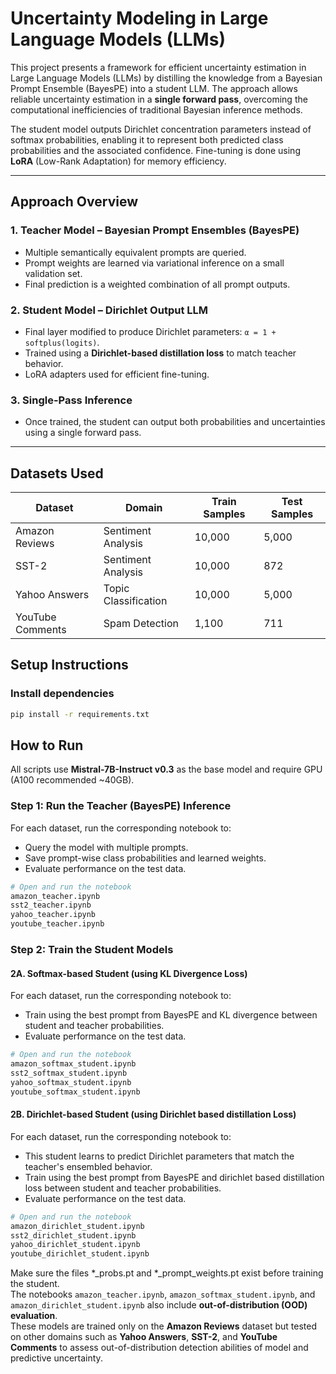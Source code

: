 # Uncertainty Modeling in Large Language Models (LLMs)

This project presents a framework for efficient uncertainty estimation in Large Language Models (LLMs) by distilling the knowledge from a Bayesian Prompt Ensemble (BayesPE) into a student LLM. The approach allows reliable uncertainty estimation in a **single forward pass**, overcoming the computational inefficiencies of traditional Bayesian inference methods.

The student model outputs Dirichlet concentration parameters instead of softmax probabilities, enabling it to represent both predicted class probabilities and the associated confidence. Fine-tuning is done using **LoRA** (Low-Rank Adaptation) for memory efficiency.

---

## Approach Overview

### 1. **Teacher Model – Bayesian Prompt Ensembles (BayesPE)**
- Multiple semantically equivalent prompts are queried.
- Prompt weights are learned via variational inference on a small validation set.
- Final prediction is a weighted combination of all prompt outputs.

### 2. **Student Model – Dirichlet Output LLM**
- Final layer modified to produce Dirichlet parameters: `α = 1 + softplus(logits)`.
- Trained using a **Dirichlet-based distillation loss** to match teacher behavior.
- LoRA adapters used for efficient fine-tuning.

### 3. **Single-Pass Inference**
- Once trained, the student can output both probabilities and uncertainties using a single forward pass.

---

## Datasets Used

| Dataset            | Domain               | Train Samples | Test Samples |
|--------------------|----------------------|---------------|--------------|
| Amazon Reviews     | Sentiment Analysis   | 10,000        | 5,000        |
| SST-2              | Sentiment Analysis   | 10,000        | 872          |
| Yahoo Answers      | Topic Classification | 10,000        | 5,000        |
| YouTube Comments   | Spam Detection       | 1,100         | 711          |

## Setup Instructions

### Install dependencies

```bash
pip install -r requirements.txt
```
## How to Run

All scripts use **Mistral-7B-Instruct v0.3** as the base model and require GPU (A100 recommended ~40GB).

### Step 1: Run the Teacher (BayesPE) Inference

For each dataset, run the corresponding notebook to:
- Query the model with multiple prompts.
- Save prompt-wise class probabilities and learned weights.
- Evaluate performance on the test data.

```bash
# Open and run the notebook
amazon_teacher.ipynb
sst2_teacher.ipynb
yahoo_teacher.ipynb
youtube_teacher.ipynb
```
### Step 2: Train the Student Models
#### 2A. Softmax-based Student (using KL Divergence Loss)

For each dataset, run the corresponding notebook to:
- Train using the best prompt from BayesPE and KL divergence between student and teacher probabilities.
- Evaluate performance on the test data.
  
```bash
# Open and run the notebook
amazon_softmax_student.ipynb
sst2_softmax_student.ipynb
yahoo_softmax_student.ipynb
youtube_softmax_student.ipynb
```
#### 2B. Dirichlet-based Student (using Dirichlet based distillation Loss)

For each dataset, run the corresponding notebook to:
- This student learns to predict Dirichlet parameters that match the teacher's ensembled behavior.
- Train using the best prompt from BayesPE and dirichlet based distillation loss between student and teacher probabilities.
- Evaluate performance on the test data.

```bash
# Open and run the notebook
amazon_dirichlet_student.ipynb
sst2_dirichlet_student.ipynb
yahoo_dirichlet_student.ipynb
youtube_dirichlet_student.ipynb
```
Make sure the files *_probs.pt and *_prompt_weights.pt exist before training the student.  
The notebooks `amazon_teacher.ipynb`, `amazon_softmax_student.ipynb`, and `amazon_dirichlet_student.ipynb` also include **out-of-distribution (OOD) evaluation**.  
These models are trained only on the **Amazon Reviews** dataset but tested on other domains such as **Yahoo Answers**, **SST-2**, and **YouTube Comments** to assess out-of-distribution detection abilities of model and predictive uncertainty.
